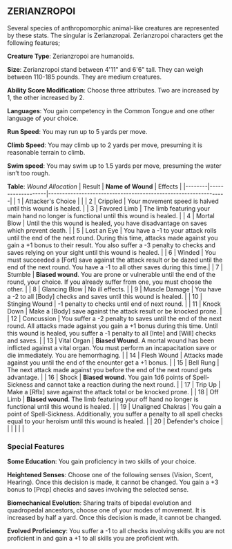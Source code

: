 ## ZERIANZROPOI
Several species of anthropomorphic animal-like creatures are represented by these stats. The singular is Zerianzropai. Zerianzropoi characters get the following features;

**Creature Type**: Zerianzropoi are humanoids.

**Size**: Zerianzropoi stand between 4'11" and 6'6" tall. They can weigh between 110-185 pounds. They are medium creatures.

**Ability Score Modification**: Choose three attributes. Two are increased by 1, the other increased by 2.

**Languages**: You gain competency in the Common Tongue and one other language of your choice.

**Run Speed**: You may run up to 5 yards per move.

**Climb Speed**: You may climb up to 2 yards per move, presuming it is reasonable terrain to climb. 

**Swim speed**: You may swim up to 1.5 yards per move, presuming the water isn’t too rough.

**Table**: *Wound Allocation*
| Result | **Name of Wound** | Effects                                                        |
|--------|-------------------|----------------------------------------------------------------|
|   1    | Attacker's Choice |                                                                |
|   2    | Crippled          | Your movement speed is halved until this wound is healed.      |
|   3    | Favored Limb      | The limb featuring your main hand no longer is functional until this wound is healed. |
|   4    | Mortal Blow       | Until the this wound is healed, you have disadvantage on saves which prevent death. |
|   5    | Lost an Eye       | You have a -1 to your attack rolls until the end of the next round. During this time, attacks made against you gain a +1 bonus to their result. You also suffer a -3 penalty to checks and saves relying on your sight until this wound is healed. |
|   6    | Winded            | You must succeeded a [Fort] save against the attack result or be dazed until the end of the next round. You have a -1 to all other saves during this time.|
|   7    | Stumble | **Biased wound**. You are prone or vulnerable until the end of the round, your choice. If you already suffer from one, you must choose the other. |
|   8    | Glancing Blow     | No ill effects.                                     |
|   9    | Muscle Damage     | You have a -2 to all [Body] checks and saves until this wound is healed. |
|   10   | Stinging Wound    | -1 penalty to checks until end of next round. |
|   11   | Knock Down | Make a [Body] save against the attack result  or be knocked prone. |
|   12   | Concussion | You suffer a -2 penalty to saves until the end of the next round. All attacks made against you gain a +1 bonus during this time. Until this wound is healed, you suffer a -1 penalty to all [Inte] and [Will] checks and saves. |
|   13   | Vital Organ | **Biased Wound**. A mortal wound has been inflicted against a vital organ. You must perform an incapacitation save or die immediately. You are hemorrhaging. |
|   14   | Flesh Wound | Attacks made against you until the end of the enounter get a +1 bonus. |
|   15   | Bell Rung | The next attack made against you before the end of the next round gets advantage.  |
|   16   | Shock | **Biased wound**. You gain 1d6 points of Spell-Sickness and cannot take a reaction during the next round. |
|   17   | Trip Up           | Make a [Rflx] save against the attack total or be knocked prone.                                  |
|   18   | Off Limb | **Biased wound**. The limb featuring your off hand no longer is functional until this wound is healed. |
|   19   | Unaligned Chakras | You gain a point of Spell-Sickness. Additionally, you suffer a penalty to all spell checks equal to your heroism until this wound is healed. |
|   20   | Defender's choice |                                   |
|        |                                                |                                   |

### Special Features

**Some Education**: You gain proficiency in two skills of your choice.

**Heightened Senses**: Choose one of the following senses (Vision, Scent, Hearing). Once this decision is made, it cannot be changed. You gain a +3 bonus to [Prcp] checks and saves involving the selected sense.

**Biomechanical Evolution**: Sharing traits of bipedal evolution and quadropedal ancestors, choose one of your modes of movement. It is increased by half a yard. Once this decision is made, it cannot be changed.

**Evolved Proficiency**: You suffer a -1 to all checks involving skills you are not proficient in and gain a +1 to all skills you are proficient with.
